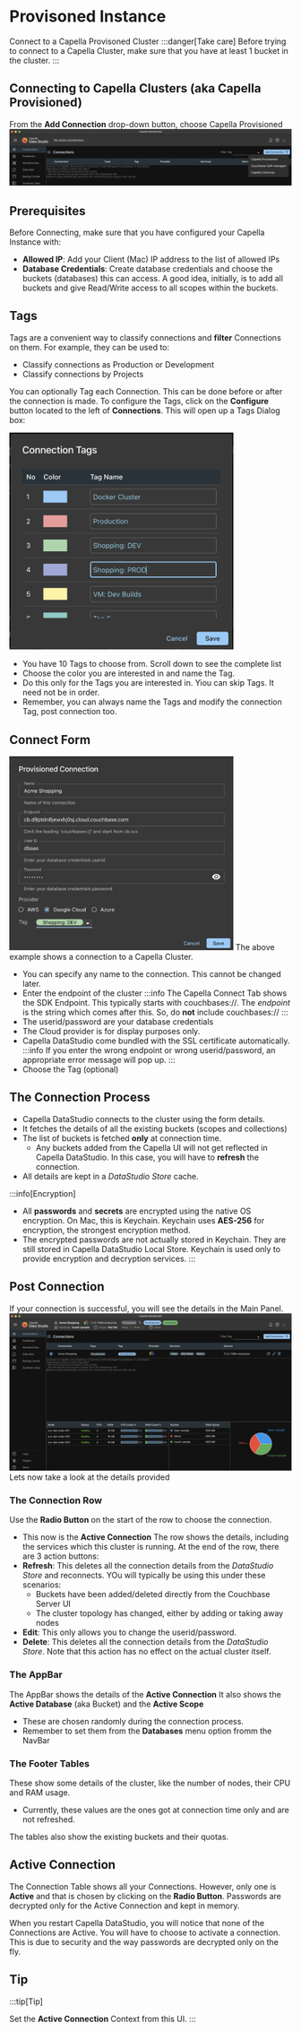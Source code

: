 # Provisoned Instance

Connect to a Capella Provisoned Cluster
:::danger[Take care]
Before trying to connect to a Capella Cluster, make sure that you have at least 1 bucket in the cluster.
:::

## Connecting to Capella Clusters (aka Capella Provisioned)

From the **Add Connection** drop-down button, choose Capella Provisioned
![choose-connection](/img/connect/choose-connection.png)

## Prerequisites

Before Connecting, make sure that you have configured your Capella Instance with:

- **Allowed IP**: Add your Client (Mac) IP address to the list of allowed IPs
- **Database Credentials**: Create database credentials and choose the buckets (databases) this can access. A good idea, initially, is to add all buckets and give Read/Write access to all scopes within the buckets.

## Tags

Tags are a convenient way to classify connections and **filter** Connections on them. For example, they can be used to:

- Classify connections as Production or Development
- Classify connections by Projects

You can optionally Tag each Connection. This can be done before or after the connection is made. To configure the Tags, click on the **Configure** button located to the left of **Connections**. This will open up a Tags Dialog box:

<img src="/img/connect/connect-tags.png" width="400" alt="Tags" />

- You have 10 Tags to choose from. Scroll down to see the complete list
- Choose the color you are interested in and name the Tag.
- Do this only for the Tags you are interested in. Yiou can skip Tags. It need not be in order.
- Remember, you can always name the Tags and modify the connection Tag, post connection too.

## Connect Form

<img src="/img/connect/capella-connect-form.png" width="400" alt="Self Managed Form" />
The above example shows a connection to a Capella Cluster.

- You can specify any name to the connection. This cannot be changed later.
- Enter the endpoint of the cluster
  :::info
  The Capella Connect Tab shows the SDK Endpoint. This typically starts with couchbases://. The _endpoint_ is the string which comes after this. So, do **not** include couchbases://
  :::
- The userid/password are your database credentials
- The Cloud provider is for display purposes only.
- Capella DataStudio come bundled with the SSL certificate automatically.
  :::info
  If you enter the wrong endpoint or wrong userid/password, an appropriate error message will pop up.
  :::
- Choose the Tag (optional)

## The Connection Process

- Capella DataStudio connects to the cluster using the form details.
- It fetches the details of all the existing buckets (scopes and collections)
- The list of buckets is fetched **only** at connection time.
  - Any buckets added from the Capella UI will not get reflected in Capella DataStudio. In this case, you will have to **refresh** the connection.
- All details are kept in a _DataStudio Store_ cache.

:::info[Encryption]

- All **passwords** and **secrets** are encrypted using the native OS encryption. On Mac, this is Keychain. Keychain uses **AES-256** for encryption, the strongest encryption method.
- The encrypted passwords are not actually stored in Keychain. They are still stored in Capella DataStudio Local Store. Keychain is used only to provide encryption and decryption services.
  :::

## Post Connection

If your connection is successful, you will see the details in the Main Panel.
![provisioned Details](/img/connect/provisioned-connect-details.png)
Lets now take a look at the details provided

### The Connection Row

Use the **Radio Button** on the start of the row to choose the connection.

- This now is the **Active Connection**
  The row shows the details, including the services which this cluster is running.
  At the end of the row, there are 3 action buttons:
- **Refresh**: This deletes all the connection details from the _DataStudio Store_ and reconnects. YOu will typically be using this under these scenarios:
  - Buckets have been added/deleted directly from the Couchbase Server UI
  - The cluster topology has changed, either by adding or taking away nodes
- **Edit**: This only allows you to change the userid/password.
- **Delete**: This deletes all the connection details from the _DataStudio Store_. Note that this action has no effect on the actual cluster itself.

### The AppBar

The AppBar shows the details of the **Active Connection**
It also shows the **Active Database** (aka Bucket) and the **Active Scope**

- These are chosen randomly during the connection process.
- Remember to set them from the **Databases** menu option fromm the NavBar

### The Footer Tables

These show some details of the cluster, like the number of nodes, their CPU and RAM usage.

- Currently, these values are the ones got at connection time only and are not refreshed.

The tables also show the existing buckets and their quotas.

## Active Connection

The Connection Table shows all your Connections. However, only one is **Active** and that is chosen by clicking on the **Radio Button**. Passwords are decrypted only for the Active Connection and kept in memory.

When you restart Capella DataStudio, you will notice that none of the Connections are Active. You will have to choose to activate a connection. This is due to security and the way passwords are decrypted only on the fly.

## Tip

:::tip[Tip]

Set the **Active Connection** Context from this UI.
:::
